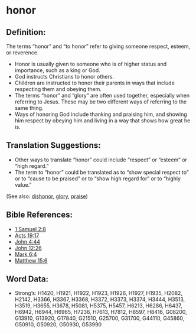 # honor

## Definition:

The terms “honor” and “to honor” refer to giving someone respect, esteem, or reverence.

* Honor is usually given to someone who is of higher status and importance, such as a king or God.
* God instructs Christians to honor others.
* Children are instructed to honor their parents in ways that include respecting them and obeying them.
* The terms “honor” and “glory” are often used together, especially when referring to Jesus. These may be two different ways of referring to the same thing.
* Ways of honoring God include thanking and praising him, and showing him respect by obeying him and living in a way that shows how great he is.

## Translation Suggestions:

* Other ways to translate “honor” could include “respect” or “esteem” or “high regard.”
* The term to “honor” could be translated as to “show special respect to” or to “cause to be praised” or to “show high regard for” or to “highly value.”

(See also: [dishonor](../other/dishonor.md), [glory](../kt/glory.md), [praise](../other/praise.md))

## Bible References:

* [1 Samuel 2:8](rc://en/tn/help/1sa/02/08)
* [Acts 19:17](rc://en/tn/help/act/19/17)
* [John 4:44](rc://en/tn/help/jhn/04/44)
* [John 12:26](rc://en/tn/help/jhn/12/26)
* [Mark 6:4](rc://en/tn/help/mrk/06/04)
* [Matthew 15:6](rc://en/tn/help/mat/15/06)

## Word Data:

* Strong’s: H1420, H1921, H1922, H1923, H1926, H1927, H1935, H2082, H2142, H3366, H3367, H3368, H3372, H3373, H3374, H3444, H3513, H3519, H3655, H3678, H5081, H5375, H5457, H6213, H6286, H6437, H6942, H6944, H6965, H7236, H7613, H7812, H8597, H8416, G08200, G13910, G13920, G17840, G21510, G25700, G31700, G44110, G45860, G50910, G50920, G50930, G53990
